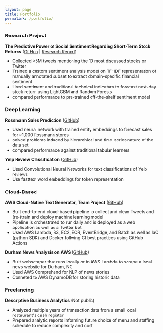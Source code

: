 ```yaml
---
layout: page
title: Portfolio
permalink: /portfolio/
---
```


### Research Project
**The Predictive Power of Social Sentiment Regarding Short-Term Stock Returns** ([GitHub](https://github.com/moritzwilksch/SocialMediaBusinessAnalytics) | [Research Report](https://github.com/moritzwilksch/SocialMediaBusinessAnalytics/raw/main/SMRP_Report_Submission.pdf))
- Collected >5M tweets mentioning the 10 most discussed stocks on Twitter
- Trained a custom sentiment analysis model on TF-IDF representation of manually annotated subset to extract domain-specific financial sentiment
- Used sentiment and traditional technical indicators to forecast next-day stock return using LightGBM and Random Forests
- compared performance to pre-trained off-the-shelf sentiment model

### Deep Learning
**Rossmann Sales Prediction** ([GitHub](https://github.com/moritzwilksch/RossmannSalesPrediction))
- Used neural network with trained entity embeddings to forecast sales for ~1,000 Rossmann stores
- solved problems induced by hierarchical and time-series nature of the data set
- compared performance against traditional tabular learners

**Yelp Review Classification** ([GitHub](https://github.com/moritzwilksch/DL_Project_Yelp))
- Used Convolutional Neural Networks for text classifications of Yelp reviews
- Use fasttext word embeddings for token representation

### Cloud-Based
**AWS Cloud-Native Text Generator, Team Project** ([GitHub](https://github.com/dai-anna/AWSCloud-TweetGenerator))
- Built end-to-end cloud-based pipeline to collect and clean Tweets and (re-)train and deploy machine learning model
- Pipeline is orchestrated to run daily and is deployed as a web application as well as a Twitter bot
- Used AWS Lambda, S3, EC2, ECR, EventBridge, and Batch as well as IaC (python SDK) and Docker follwing CI best practices using GitHub Actions

**Durham News Analysis on AWS** ([GitHub](https://github.com/moritzwilksch/AWS-DurhamNewsAnalysis))
- Built webscraper that runs locally or in AWS Lambda to scrape a local news website for Durham, NC
- Used AWS Comprehend for NLP of news stories
- Conneted to AWS DynamoDB for storing historic data


### Freelancing
**Descriptive Business Analytics** (Not public)
- Analyzed multiple years of transaction data from a small local restaurant's cash register
- Prepared analytic reports informing future choice of menu and staffing schedule to reduce complexity and cost